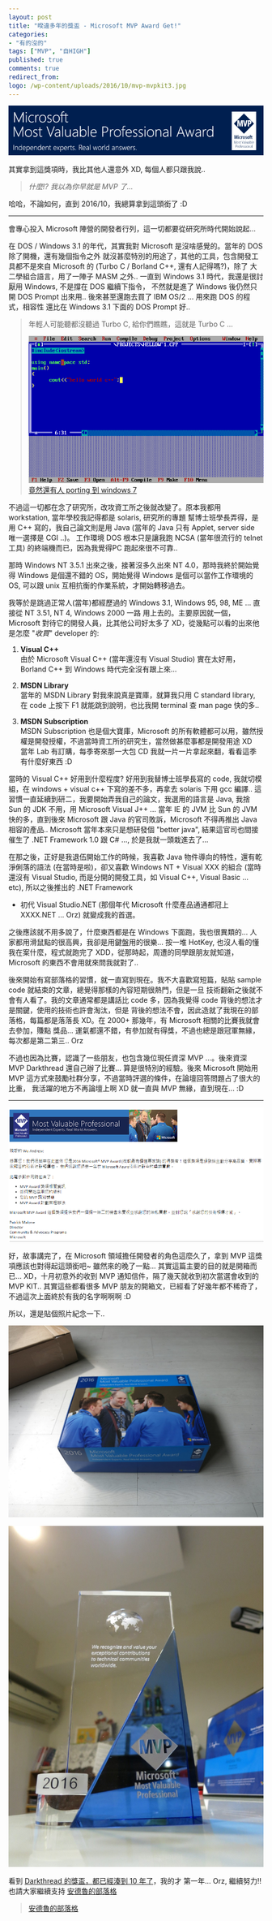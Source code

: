 ```yaml
---
layout: post
title: "暌違多年的獎盃 - Microsoft MVP Award Get!"
categories:
- "有的沒的"
tags: ["MVP", "自HIGH"]
published: true
comments: true
redirect_from:
logo: /wp-content/uploads/2016/10/mvp-mvpkit3.jpg
---
```



![MVP Banner](/wp-content/uploads/2016/10/MVP_Banner_logo.png)

其實拿到這獎項時，我比其他人還意外 XD, 每個人都只跟我說..  
  
> *什麼!? 我以為你早就是 MVP 了...*
  
哈哈，不論如何，直到 2016/10，我總算拿到這頭銜了 :D


<!--more-->
---

會專心投入 Microsoft 陣營的開發者行列，這一切都要從研究所時代開始說起...

在 DOS / Windows 3.1 的年代，其實我對 Microsoft 是沒啥感覺的。當年的 DOS 除了開機，還有幾個指令之外
就沒甚麼特別的用途了，其他的工具，包含開發工具都不是來自 Microsoft 的 (Turbo C / Borland C++, 還有人記得嗎?)，除了
大二學組合語言，用了一陣子 MASM 之外.. 一直到 Windows 3.1 時代，我還是很討厭用 Windows, 不是撐在 DOS 繼續下指令，
不然就是進了 Windows 後仍然只開 DOS Prompt 出來用.. 後來甚至還跑去買了 IBM OS/2 ... 用來跑 DOS 的程式，相容性
還比在 Windows 3.1 下面的 DOS Prompt 好..
  
> 年輕人可能聽都沒聽過 Turbo C, 給你們瞧瞧，這就是 Turbo C ...
>   
> ![screen caputre](/wp-content/uploads/2016/10/mvp-award-turboc.png)  
> [竟然還有人 porting 到 windows 7](https://turboc.codeplex.com/)
  

不過這一切都在念了研究所，改攻資工所之後就改變了。原本我都用 workstation, 當年學校我記得都是 solaris, 研究所的專題
幫博士班學長弄得，是用 C++ 寫的，我自己論文則是用 Java (當年的 Java 只有 Applet, server side 唯一選擇是 CGI ..)。
工作環境 DOS 根本只是讓我跑 NCSA (當年很流行的 telnet 工具) 的終端機而已，因為我覺得PC 跑起來很不可靠..

那時 Windows NT 3.5.1 出來之後，接著沒多久出來 NT 4.0，那時我終於開始覺得 Windows 是個還不錯的 OS，開始覺得 Windows 
是個可以當作工作環境的 OS, 可以跟 unix 互相抗衡的作業系統，才開始轉移過去。

我等於是跳過正常人(當年)都經歷過的 Windows 3.1, Windows 95, 98, ME ... 直接從 NT 3.51, NT 4, Windows 2000 一路
用上去的。主要原因就一個，Microsoft 對待它的開發人員，比其他公司好太多了 XD，從幾點可以看的出來他是怎麼 "*收買*" developer 的:

1. **Visual C++**  
   由於 Microsoft Visual C++ (當年還沒有 Visual Studio) 實在太好用，Borland C++ 到 Windows 時代完全沒有跟上來...  

2. **MSDN Library**  
   當年的 MSDN Library 對我來說真是寶庫，就算我只用 C standard library, 在 code 上按下 F1 就能跳到說明，也比我開 terminal 查 man page 快的多..  

3. **MSDN Subscription**  
   MSDN Subscription 也是個大寶庫，Microsoft 的所有軟體都可以用，雖然授權是開發授權，不過當時資工所的研究生，當然做甚麼事都是開發用途 XD  
   當年 Lab 有訂購，每季寄來那一大包 CD 我就一片一片拿起來翻，看看這季有什麼好東西 :D

當時的 Visual C++ 好用到什麼程度? 好用到我替博士班學長寫的 code, 我就切模組，在 windows + visual c++ 下寫的差不多，再拿去 solaris 下用 gcc 編譯..
這習慣一直延續到研二，我要開始弄我自己的論文，我選用的語言是 Java, 我捨 Sun 的 JDK 不用，用 Microsoft Visual J++ ... 
當年 IE 的 JVM 比 Sun 的 JVM 快的多，直到後來 Microsoft 跟 Java 的官司敗訴，Microsoft 不得再推出 Java 相容的產品..
Microsoft 當年本來只是想研發個 "better java", 結果這官司也間接催生了 .NET Framework 1.0 跟 C# ..., 於是我就一頭栽進去了...

在那之後，正好是我退伍開始工作的時候，我喜歡 Java 物件導向的特性，還有乾淨俐落的語法 (在當時是啦)，卻又喜歡 Windows NT + Visual XXX
的組合 (當時還沒有 Visual Studio, 而是分開的開發工具，如 Visual C++, Visual Basic ... etc), 所以之後推出的 .NET Framework
+ 初代 Visual Studio.NET (那個年代 Microsoft 什麼產品通通都冠上 XXXX.NET ... Orz) 就變成我的首選。

之後應該就不用多說了，什麼東西都是在 Windows 下面跑，我也很異類的... 人家都用滑鼠點的很高興，我卻是用鍵盤用的很樂... 按一堆
HotKey, 也沒人看的懂我在案什麼，程式就跑完了 XDD，從那時起，周遭的同學跟朋友就知道，Microsoft 的東西不會用就來問我就對了..

後來開始有寫部落格的習慣，就一直寫到現在。我不大喜歡寫短篇，貼貼 sample code 就結束的文章，總覺得那樣的內容短期很熱門，但是一旦
技術翻新之後就不會有人看了。我的文章通常都是講話比 code 多，因為我覺得 code 背後的想法才是關鍵，使用的技術也許會淘汰，但是
背後的想法不會，因此造就了我現在的部落格，每篇都是落落長 XD。在 2000+ 那幾年，有 Microsoft 相關的比賽我就會去參加，賺點
獎品... 運氣都還不錯，有參加就有得獎，不過也總是跟冠軍無緣，每次都是第二第三.. Orz 

不過也因為比賽，認識了一些朋友，也包含幾位現任資深 MVP ...。後來資深 MVP Darkthread 還自己辦了比賽... 
算是很特別的經驗。後來 Microsoft 開始用 MVP 這方式來鼓勵社群分享，不過當時評選的條件，在論壇回答問題占了很大的比重，
我活躍的地方不再論壇上啊 XD 就一直與 MVP 無緣，直到現在... :D

----

![MVP Email](/wp-content/uploads/2016/10/mvp-award.png)

好，故事講完了，在 Microsoft 領域擔任開發者的角色這麼久了，拿到 MVP 這獎項應該也對得起這頭銜吧~ 雖然來的晚了一點...
其實這篇主要的目的就是開箱而已... XD，十月初意外的收到 MVP 通知信件，隔了幾天就收到初次當選會收到的 MVP KIT..
其實這些都看很多 MVP 朋友的開箱文，已經看了好幾年都不稀奇了，不過這次上面終於有我的名字啊啊啊 :D

所以，還是貼個照片紀念一下..

![MVP KIT](/wp-content/uploads/2016/10/mvp-mvpkit2.jpg)

![MVP KIT](/wp-content/uploads/2016/10/mvp-mvpkit3.jpg)

看到 [Darkthread 的獎盃，都已經湊到 10 年了](http://blog.darkthread.net/post-2016-02-22-mvp-for-10yr.aspx)，我的才
第一年... Orz, 繼續努力!! 也請大家繼續支持 [安德魯的部落格](https://www.facebook.com/andrew.blog.0928)

<div class="fb-page" data-href="https://www.facebook.com/andrew.blog.0928/" data-small-header="false" data-adapt-container-width="true" data-hide-cover="false" data-show-facepile="true"><blockquote cite="https://www.facebook.com/andrew.blog.0928/" class="fb-xfbml-parse-ignore"><a href="https://www.facebook.com/andrew.blog.0928/">安德魯的部落格</a></blockquote></div>